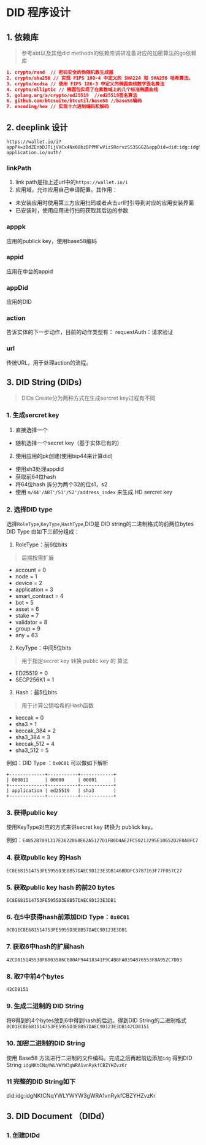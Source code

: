 # DID 程序设计
## 1. 依赖库
> 参考abt以及其他did methods的依赖库调研准备对应的加密算法的go依赖库
```json
1. crypto/rand  // 密码安全的伪随机数生成器
2. crypto/sha256 // 实现 FIPS 180-4 中定义的 SHA224 和 SHA256 哈希算法。
3. crypto/ecdsa // 使用 FIPS 186-3 中定义的椭圆曲线数字签名算法
4. crypto/elliptic // 椭圆包实现了在素数域上的几个标准椭圆曲线
5. golang.org/x/crypto/ed25519  //ed25519签名算法
6. github.com/btcsuite/btcutil/base58 //base58编码
7. encoding/hex // 实现十六进制编码和解码
```

## 2. deeplink 设计
``` url
https://wallet.io/i?appPk=zBdZEnbDJTijVVCx4Nx68bzDPPMFwVizSRorvzSS3SGG2&appDid=did:idg:idgNK7PeUtemp5oAhJ4zNmGJ8rUoFnB1CtKfoU&action=requestAuth&url=https://example-application.io/auth/
```

### linkPath
1. link path是指上述url中的``https://wallet.io/i``
2. 应用域，允许应用自己申请配置。其作用：
- 未安装应用时使用第三方应用扫码或者点击url时引导到对应的应用安装界面
- 已安装时，使用应用进行扫码获取其后边的参数


### apppk

应用的publick key，使用base58编码

### appid
应用在中台的appid

### appDid
应用的DID

### action
告诉实体的下一步动作，目前的动作类型有：
requestAuth：请求验证
### url
传统URL，用于处理action的流程。

## 3. DID String (DIDs)
> DIDs Create分为两种方式在生成sercret key过程有不同

### 1. 生成sercret key
1. 直接选择一个
- 随机选择一个secret key（基于实体已有的）

2. 使用应用的pk创建(使用bip44来计算did)
- 使用sh3处理appdid
- 获取前64位hash
- 将64位hash 拆分为两个32的位s1，s2
- 使用 ``m/44'/ABT'/S1'/S2'/address_index`` 来生成 HD sercret key

### 2. 选择DID type
选择``RoleType``,``KeyType``,``HashType``,DID是 DID string的二进制格式的前两位bytes
DID Type 由如下三部分组成：

1. RoleType：前6位bits
> 后期按需扩展

- account = 0
- node = 1
- device = 2
- application = 3
- smart_contract = 4
- bot = 5
- asset = 6
- stake = 7
- validator = 8
- group = 9
- any = 63

2. KeyType：中间5位bits
> 用于指定secret key 转换 public key 的 算法

- ED25519 = 0
- SECP256K1 = 1

3. Hash：最5位bits
> 用于计算公钥哈希的Hash函数

- keccak = 0
- sha3 = 1
- keccak_384 = 2
- sha3_384 = 3
- keccak_512 = 4
- sha3_512 = 5


例如：DID Type ：``0x0C01`` 可以做如下解析
```
+-------------+-----------+------------+
| 000011      | 00000     | 00001      |
+-------------+-----------+------------+
| application | ed25519   | sha3       |
+-------------+-----------+------------+
```

### 3. 获得public key
使用KeyType对应的方式来讲secret key 转换为 publick key。

例如：``E4852B7091317E3622068E62A5127D1FB0D4AE2FC50213295E10652D2F0ABFC7``

### 4. 获取public key 的Hash
``EC8E681514753FE5955D3E8B57DAEC9D123E3DB146BDDFC3787163F77F057C27``

### 5. 获取public key hash 的前20 bytes
``EC8E681514753FE5955D3E8B57DAEC9D123E3DB1``

### 6. 在5中获得hash前添加DID Type：``0x0C01 ``
``0C01EC8E681514753FE5955D3E8B57DAEC9D123E3DB1``

### 7. 获取6中hash的扩展hash
``42CD815145538F8003586C880AF94418341F9C4B8FA0394876553F8A952C7D03``

### 8. 取7中前4个bytes
``42CD8151``


### 9. 生成二进制的 DID String
将8得到的4个bytes放到6中得到hash的后边。得到DID String的二进制格式
``0C01EC8E681514753FE5955D3E8B57DAEC9D123E3DB142CD8151``

### 10. 加密二进制的DID String
使用 Base58 方法进行二进制的文件编码。完成之后再起前边添加``idg`` 得到DID String
``idgNKtCNqYWLYWYW3gWRA1vnRykfCBZYHZvzKr``

### 11 完整的DID String如下
did:idg:idgNKtCNqYWLYWYW3gWRA1vnRykfCBZYHZvzKr


## 3. DID Document （DIDd）
### 1. 创建DIDd
